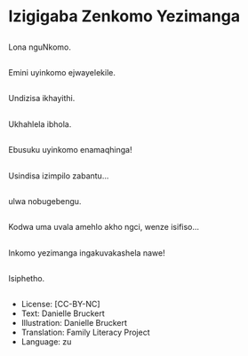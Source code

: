 # Izigigaba Zenkomo Yezimanga

##
Lona nguNkomo.

##
Emini uyinkomo
ejwayelekile.

##
Undizisa ikhayithi.

##
Ukhahlela ibhola.

##
Ebusuku uyinkomo
enamaqhinga!

##
Usindisa izimpilo
zabantu...

##
ulwa nobugebengu.

##
Kodwa uma uvala amehlo akho ngci, wenze isifiso...

##
Inkomo yezimanga ingakuvakashela nawe!

##
Isiphetho.

##
* License: [CC-BY-NC]
* Text: Danielle Bruckert
* Illustration: Danielle Bruckert
* Translation: Family Literacy Project
* Language: zu
